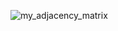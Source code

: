 ![my_adjacency_matrix](https://user-images.githubusercontent.com/86819305/201398050-17da5b92-24bd-49c4-832b-a4fb0e6ea9e7.png)
